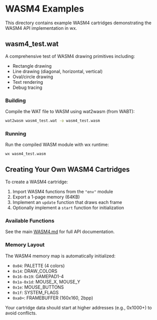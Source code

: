 # WASM4 Examples

This directory contains example WASM4 cartridges demonstrating the WASM4 API implementation in wx.

## wasm4_test.wat

A comprehensive test of WASM4 drawing primitives including:
- Rectangle drawing
- Line drawing (diagonal, horizontal, vertical)
- Oval/circle drawing
- Text rendering
- Debug tracing

### Building

Compile the WAT file to WASM using wat2wasm (from WABT):

```bash
wat2wasm wasm4_test.wat -o wasm4_test.wasm
```

### Running

Run the compiled WASM module with wx runtime:

```bash
wx wasm4_test.wasm
```

## Creating Your Own WASM4 Cartridges

To create a WASM4 cartridge:

1. Import WASM4 functions from the `"env"` module
2. Export a 1-page memory (64KB)
3. Implement an `update` function that draws each frame
4. Optionally implement a `start` function for initialization

### Available Functions

See the main [WASM4.md](../WASM4.md) for full API documentation.

### Memory Layout

The WASM4 memory map is automatically initialized:
- `0x04`: PALETTE (4 colors)
- `0x14`: DRAW_COLORS
- `0x16-0x19`: GAMEPAD1-4
- `0x1a-0x1d`: MOUSE_X, MOUSE_Y
- `0x1e`: MOUSE_BUTTONS
- `0x1f`: SYSTEM_FLAGS
- `0xa0+`: FRAMEBUFFER (160x160, 2bpp)

Your cartridge data should start at higher addresses (e.g., 0x1000+) to avoid conflicts.
